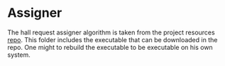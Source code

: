 # Assigner

The hall request assigner algorithm is taken from the project resources [repo](https://github.com/TTK4145/Project-resources/tree/master/cost_fns/hall_request_assigner). This folder includes the executable that can be downloaded in the repo. One might to rebuild the executable to be executable on his own system.
